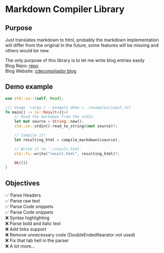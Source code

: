 # Markdown Compiler Library

## Purpose
Just translates markdown to html, probably the markdown implementation
will differ from the original in the future, some features will be missing
and others would be new.

The only purpose of this library is to let me write blog entries easily <br>
Blog Repo: [repo](https://github.com/cdecompilador/cdecompilador-blog-skeleton)<br>
Blog Website: [cdecompilador blog](https://cdecompilador.github.io/cdecompilador-blog-skeleton/)

## Demo example
```rust
use std::io::{self, Read};

/// Usage `cargo r --example demo < ./examples/input.txt`
fn main() -> io::Result<()>{
    // Read the markdown from the stdin
    let mut source = String::new(); 
    std::io::stdin().read_to_string(&mut source)?;

    // Compile it!
    let resulting_html = compile_markdown(&source);

    // Write it to `./result.html`
    std::fs::write("result.html", resulting_html)?;

    Ok(())
}
```

## Objectives

✅ Parse Headers <br>
✅ Parse raw text <br>
✅ Parse Code snippets <br>
✅ Parse Code snippets <br>
❌ Syntax highlighting <br>
❌ Parse bold and italic text <br>
❌ Add links support <br>
❌ Remove unnecessary code (DoubleEndedItearator not used) <br>
❌ Fix that tab hell in the parser <br>
❌ A lot more... <br>